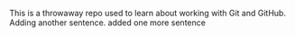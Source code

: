 This is a throwaway repo used to learn about working with Git and GitHub.
Adding another sentence. 
added one more sentence
